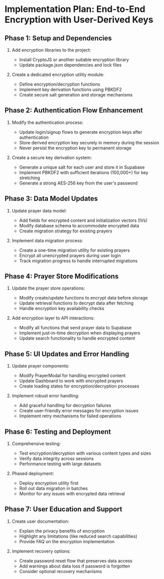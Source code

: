 # Implementation Plan: End-to-End Encryption with User-Derived Keys

## Phase 1: Setup and Dependencies

1. Add encryption libraries to the project:
   - Install CryptoJS or another suitable encryption library
   - Update package.json dependencies and lock files

2. Create a dedicated encryption utility module:
   - Define encryption/decryption functions
   - Implement key derivation functions using PBKDF2
   - Create secure salt generation and storage mechanisms

## Phase 2: Authentication Flow Enhancement

1. Modify the authentication process:
   - Update login/signup flows to generate encryption keys after authentication
   - Store derived encryption key securely in memory during the session
   - Never persist the encryption key to permanent storage

2. Create a secure key derivation system:
   - Generate a unique salt for each user and store it in Supabase
   - Implement PBKDF2 with sufficient iterations (100,000+) for key stretching
   - Generate a strong AES-256 key from the user's password

## Phase 3: Data Model Updates

1. Update prayer data model:
   - Add fields for encrypted content and initialization vectors (IVs)
   - Modify database schema to accommodate encrypted data
   - Create migration strategy for existing prayers

2. Implement data migration process:
   - Create a one-time migration utility for existing prayers
   - Encrypt all unencrypted prayers during user login
   - Track migration progress to handle interrupted migrations

## Phase 4: Prayer Store Modifications

1. Update the prayer store operations:
   - Modify create/update functions to encrypt data before storage
   - Update retrieval functions to decrypt data after fetching
   - Handle encryption key availability checks

2. Add encryption layer to API interactions:
   - Modify all functions that send prayer data to Supabase
   - Implement just-in-time decryption when displaying prayers
   - Update search functionality to handle encrypted content

## Phase 5: UI Updates and Error Handling

1. Update prayer components:
   - Modify PrayerModal for handling encrypted content
   - Update Dashboard to work with encrypted prayers
   - Create loading states for encryption/decryption processes

2. Implement robust error handling:
   - Add graceful handling for decryption failures
   - Create user-friendly error messages for encryption issues
   - Implement retry mechanisms for failed operations

## Phase 6: Testing and Deployment

1. Comprehensive testing:
   - Test encryption/decryption with various content types and sizes
   - Verify data integrity across sessions
   - Performance testing with large datasets

2. Phased deployment:
   - Deploy encryption utility first
   - Roll out data migration in batches
   - Monitor for any issues with encrypted data retrieval

## Phase 7: User Education and Support

1. Create user documentation:
   - Explain the privacy benefits of encryption
   - Highlight any limitations (like reduced search capabilities)
   - Provide FAQ on the encryption implementation

2. Implement recovery options:
   - Create password reset flow that preserves data access
   - Add warnings about data loss if password is forgotten
   - Consider optional recovery mechanisms
